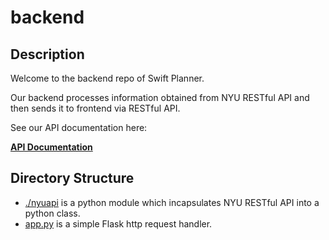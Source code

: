 # backend

## Description
Welcome to the backend repo of Swift Planner. 

Our backend processes information obtained from NYU RESTful API and then sends it to frontend via RESTful API.

See our API documentation here:

**[API Documentation](https://github.com/NYUer/backend/tree/master/nyuapi)**

##  Directory Structure
* [./nyuapi](https://github.com/NYUer/backend/tree/master/nyuapi) is a python module which incapsulates NYU RESTful API into a python class.
* [app.py](https://github.com/NYUer/backend/blob/master/app.py) is a simple Flask http request handler.
